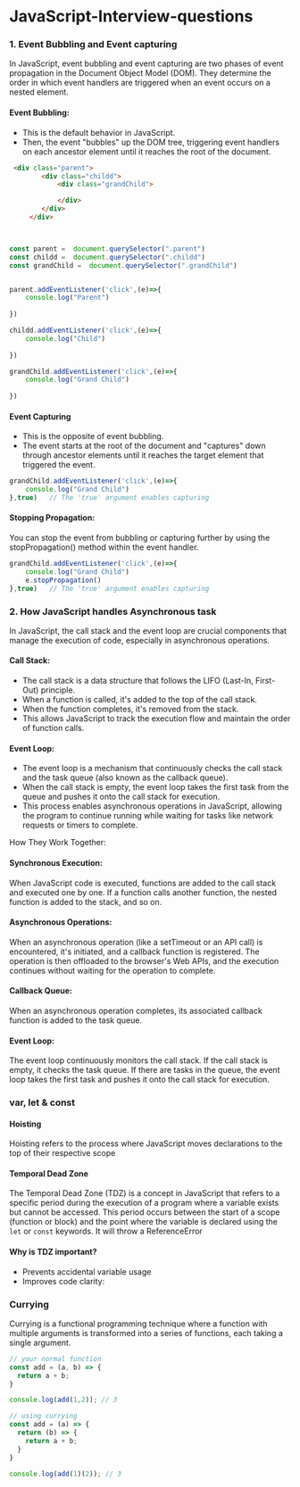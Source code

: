 # JavaScript-Interview-questions

### 1. Event Bubbling and Event capturing

In JavaScript, event bubbling and event capturing are two phases of event propagation in the Document Object Model (DOM). They determine the order in which event handlers are triggered when an event occurs on a nested element.

#### Event Bubbling:
* This is the default behavior in JavaScript.
* Then, the event "bubbles" up the DOM tree, triggering event handlers on each ancestor element until it reaches the root of the document.

```html
 <div class="parent">
        <div class="childd">
            <div class="grandChild">

            </div>
        </div>
     </div>
```

```js


const parent =  document.querySelector(".parent")
const childd =  document.querySelector(".childd")
const grandChild =  document.querySelector(".grandChild")


parent.addEventListener('click',(e)=>{
    console.log("Parent")
    
})

childd.addEventListener('click',(e)=>{
    console.log("Child")
    
})

grandChild.addEventListener('click',(e)=>{
    console.log("Grand Child")
    
})

```

#### Event Capturing
* This is the opposite of event bubbling.
* The event starts at the root of the document and "captures" down through ancestor elements until it reaches the target element that triggered the event.

```js
grandChild.addEventListener('click',(e)=>{
    console.log("Grand Child")
},true)   // The 'true' argument enables capturing


```

#### Stopping Propagation:
You can stop the event from bubbling or capturing further by using the stopPropagation() method within the event handler.

```js
grandChild.addEventListener('click',(e)=>{
    console.log("Grand Child")
    e.stopPropagation()
},true)   // The 'true' argument enables capturing
```

### 2. How JavaScript handles Asynchronous task

In JavaScript, the call stack and the event loop are crucial components that manage the execution of code, especially in asynchronous operations.

#### Call Stack:
* The call stack is a data structure that follows the LIFO (Last-In, First-Out) principle.
* When a function is called, it's added to the top of the call stack.
* When the function completes, it's removed from the stack.
* This allows JavaScript to track the execution flow and maintain the order of function calls.

#### Event Loop:
* The event loop is a mechanism that continuously checks the call stack and the task queue (also known as the callback queue).
* When the call stack is empty, the event loop takes the first task from the queue and pushes it onto the call stack for execution. 
* This process enables asynchronous operations in JavaScript, allowing the program to continue running while waiting for tasks like network requests or timers to complete.

How They Work Together:
#### Synchronous Execution:
When JavaScript code is executed, functions are added to the call stack and executed one by one. If a function calls another function, the nested function is added to the stack, and so on.

#### Asynchronous Operations:
When an asynchronous operation (like a setTimeout or an API call) is encountered, it's initiated, and a callback function is registered. The operation is then offloaded to the browser's Web APIs, and the execution continues without waiting for the operation to complete.

#### Callback Queue:
When an asynchronous operation completes, its associated callback function is added to the task queue.

#### Event Loop:
The event loop continuously monitors the call stack. If the call stack is empty, it checks the task queue. If there are tasks in the queue, the event loop takes the first task and pushes it onto the call stack for execution.

### var, let & const

#### Hoisting

Hoisting refers to the process where JavaScript moves declarations to the top of their respective scope

#### Temporal Dead Zone

The Temporal Dead Zone (TDZ) is a concept in JavaScript that refers to a specific period during the execution of a program where a variable exists but cannot be accessed. This period occurs between the start of a scope (function or block) and the point where the variable is declared using the `let` or `const` keywords. 
It will throw a ReferenceError

#### Why is TDZ important?
* Prevents accidental variable usage
* Improves code clarity:

### Currying

Currying is a functional programming technique where a function with multiple arguments is transformed into a series of functions, each taking a single argument.

```js
// your normal function
const add = (a, b) => {
  return a + b;
}

console.log(add(1,2)); // 3

// using currying
const add = (a) => {
  return (b) => {
    return a + b;
  }
}

console.log(add(1)(2)); // 3
```
